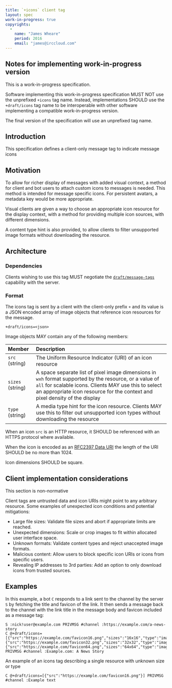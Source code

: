```yaml
---
title: `+icons` client tag
layout: spec
work-in-progress: true
copyrights:
  -
    name: "James Wheare"
    period: 2016
    email: "james@irccloud.com"
---
```


## Notes for implementing work-in-progress version

This is a work-in-progress specification.

Software implementing this work-in-progress specification MUST NOT use the
unprefixed `+icons` tag name. Instead, implementations SHOULD use the
`+draft/icons` tag name to be interoperable with other software
implementing a compatible work-in-progress version.

The final version of the specification will use an unprefixed tag name.

## Introduction

This specification defines a client-only message tag to indicate message icons

## Motivation

To allow for richer display of messages with added visual context, a method for client and bot users to attach custom icons to messages is needed. This method is intended for message specific icons. For persistent avatars, a metadata key would be more appropriate.

Visual clients are given a way to choose an appropriate icon resource for the display context, with a method for providing multiple icon sources, with different dimensions.

A content type hint is also provided, to allow clients to filter unsupported image formats without downloading the resource.

## Architecture

### Dependencies

Clients wishing to use this tag MUST negotiate the [`draft/message-tags`](../core/message-tags-3.3.html) capability with the server.

### Format

The icons tag is sent by a client with the client-only prefix `+` and its value is a JSON encoded array of image objects that reference icon resources for the message.

    +draft/icons=<json>

Image objects MAY contain any of the following members:

| Member           | Description |
| :--------------- | :---------- |
| `src` (string)   | The Uniform Resource Indicator (URI) of an icon resource |
| `sizes` (string) | A space separate list of pixel image dimensions in `wxh` format supported by the resource, or a value of `all` for scalable icons. Clients MAY use this to select an appropriate icon resource for the context and pixel density of the display |
| `type` (string)  | A media type hint for the icon resource. Clients MAY use this to filter out unsupported icon types without downloading the resource |

When an icon `src` is an HTTP resource, it SHOULD be referenced with an HTTPS protocol where available.

When the icon is encoded as an [RFC2397 Data URI](https://tools.ietf.org/html/rfc2397) the length of the URI SHOULD be no more than 1024.

Icon dimensions SHOULD be square.

## Client implementation considerations

This section is non-normative

Client tags are untrusted data and icon URIs might point to any arbitrary resource. Some examples of unexpected icon conditions and potential mitigations:

* Large file sizes: Validate file sizes and abort if appropriate limits are reached.
* Unexpected dimensions: Scale or crop images to fit within allocated user interface space.
* Unknown formats: Validate content types and reject unaccepted image formats.
* Malicious content: Allow users to block specific icon URIs or icons from specific users.
* Revealing IP addresses to 3rd parties: Add an option to only download icons from trusted sources.

## Examples

In this example, a bot `C` responds to a link sent to the channel by the server `S` by fetching the title and favicon of the link. It then sends a message back to the channel with the link title in the message body and favicon included as a message tag:

```
S :nick!user@example.com PRIVMSG #channel :https://example.com/a-news-story
C @+draft/icons=[{"src":"https://example.com/favicon16.png","sizes":"16x16","type":"image/png"},{"src":"https://example.com/favicon32.png","sizes":"32x32","type":"image/png"},{"src":"https://example.com/favicon64.png","sizes":"64x64","type":"image/png"}] PRIVMSG #channel :Example.com: A News Story
```

An example of an icons tag describing a single resource with unknown size or type

```
C @+draft/icons=[{"src":"https://example.com/favicon16.png"}] PRIVMSG #channel :Example text
```
